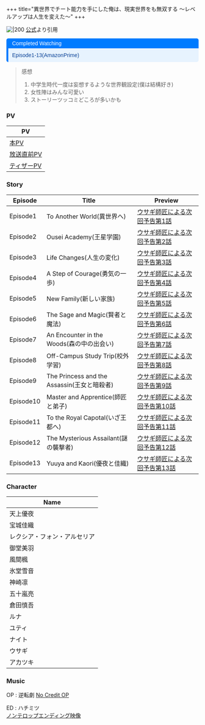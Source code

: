 +++
title="異世界でチート能力を手にした俺は、現実世界をも無双する ～レベルアップは人生を変えた～"
+++

![|200](https://cs1.animestore.docomo.ne.jp/anime_kv/img/26/28/4/26284_1_9_8b.png?1678426232215)
[公式](https://www.google.com/url?sa=i&url=https%3A%2F%2Fanimestore.docomo.ne.jp%2Fanimestore%2Fci%3FworkId%3D26284&psig=AOvVaw2gb_xTS4yAPxVC7xovkUSH&ust=1720779515066000&source=images&cd=vfe&opi=89978449&ved=0CBEQjRxqFwoTCNDC1rjhnocDFQAAAAAdAAAAABAE)より引用


<div style="margin: 10px 0; border-left: 5px solid #007BFF; border-radius: 5px; overflow: hidden; font-family: Arial, sans-serif;"> <div style="background-color: #007BFF; color: #ffffff; padding: 5px 10px; font-weight: normal; font-size: 14px;"> Completed Watching </div> <div style="background-color: #e7f3fe; color: #084298; padding: 10px;"> <p style="margin: 0;">Episode1-13(AmazonPrime)</p> </div> </div>

> 感想  
> 1. 中学生時代一度は妄想するような世界観設定(僕は結構好き)
> 2. 女性陣はみんな可愛い
> 3. ストーリーツッコミどころが多いかも


### PV
| PV                                                    |
| ----------------------------------------------------- |
| [本PV](https://www.youtube.com/watch?v=PqAFnv_ZbY4)    |
| [放送直前PV](https://www.youtube.com/watch?v=qDaUzzpowzQ) |
| [ティザーPV](https://www.youtube.com/watch?v=u7YOzGniO5g) |

### Story

| Episode   | Title                                 | Preview                                                         |
| --------- | ------------------------------------- | --------------------------------------------------------------- |
| Episode1  | To Another World(異世界へ)                | [ウサギ師匠による次回予告第1話](https://www.youtube.com/watch?v=ZAYEVFlfoTM)  |
| Episode2  | Ousei Academy(王星学園)                   | [ウサギ師匠による次回予告第2話](https://www.youtube.com/watch?v=0G-I3oEbPVg)  |
| Episode3  | Life Changes(人生の変化)                   | [ウサギ師匠による次回予告第3話](https://www.youtube.com/watch?v=7MJZ3UxvrOs)  |
| Episode4  | A Step of Courage(勇気の一歩)              | [ウサギ師匠による次回予告第4話](https://www.youtube.com/watch?v=0V8wC21JICg)  |
| Episode5  | New Family(新しい家族)                     | [ウサギ師匠による次回予告第5話](https://www.youtube.com/watch?v=dLzNDHYPTok)  |
| Episode6  | The Sage and Magic(賢者と魔法)             | [ウサギ師匠による次回予告第6話](https://www.youtube.com/watch?v=T7OOjqNXMpY)  |
| Episode7  | An Encounter in the Woods(森の中の出会い)    | [ウサギ師匠による次回予告第7話](https://www.youtube.com/watch?v=eHErGmkD1Cw)  |
| Episode8  | Off-Campus Study Trip(校外学習)           | [ウサギ師匠による次回予告第8話](https://www.youtube.com/watch?v=iI_mLjcc1i0)  |
| Episode9  | The Princess and the Assassin(王女と暗殺者) | [ウサギ師匠による次回予告第9話](https://www.youtube.com/watch?v=VlJPk_w1TL0)  |
| Episode10 | Master and Apprentice(師匠と弟子)          | [ウサギ師匠による次回予告第10話](https://www.youtube.com/watch?v=fj7WBKVYIwY) |
| Episode11 | To the Royal Capotal(いざ王都へ)           | [ウサギ師匠による次回予告第11話](https://www.youtube.com/watch?v=kkMpuUP8a3c) |
| Episode12 | The Mysterious Assailant(謎の襲撃者)       | [ウサギ師匠による次回予告第12話](https://www.youtube.com/watch?v=jjW3Qjz2Vxg) |
| Episode13 | Yuuya and Kaori(優夜と佳織)                | [ウサギ師匠による次回予告第13話](https://www.youtube.com/watch?v=2EzkYZZgJT8) |

### Character
| Name           |
| -------------- |
| 天上優夜           |
| 宝城佳織           |
| レクシア・フォン・アルセリア |
| 御堂美羽           |
| 風間楓            |
| 氷堂雪音           |
| 神崎凛            |
| 五十嵐亮           |
| 倉田慎吾           |
| ルナ             |
| ユティ            |
| ナイト            |
| ウサギ            |
| アカツキ           |

### Music
OP : 逆転劇
[No Credit OP]()


ED : ハチミツ\
[ノンテロップエンディング映像]()
